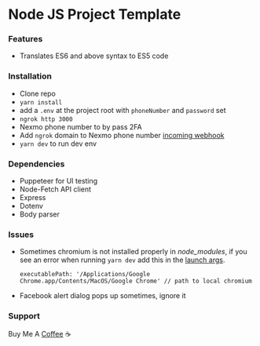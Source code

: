 # Node JS Project Template

### Features
* Translates ES6 and above syntax to ES5 code

### Installation
* Clone repo
* `yarn install`
* add a `.env` at the project root with `phoneNumber` and `password` set
* `ngrok http 3000` 
* Nexmo phone number to by pass 2FA
* Add `ngrok` domain to Nexmo phone number [incoming webhook](https://developer.nexmo.com/messaging/sms/code-snippets/receiving-an-sms)
* `yarn dev` to run dev env

### Dependencies
* Puppeteer for UI testing
* Node-Fetch API client
* Express
* Dotenv
* Body parser

### Issues
* Sometimes chromium is not installed properly in *node_modules*, if you see an error when running `yarn dev` add this in the [launch args](src/app.js).
  ```
  executablePath: '/Applications/Google Chrome.app/Contents/MacOS/Google Chrome' // path to local chromium
  ```
* Facebook alert dialog pops up sometimes, ignore it

### Support
Buy Me A [Coffee](https://buymeacoff.ee/buildswiftapps) ☕️
